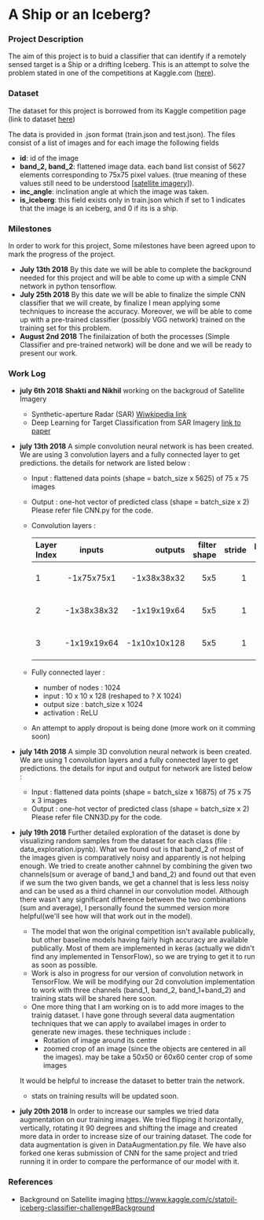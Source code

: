 # A Ship or an Iceberg?
### Project Description
The aim of this project is to buid a classifier that can identify if a remotely sensed target is a Ship or a drifting Iceberg. This is an attempt to solve the problem stated in one of the competitions at Kaggle.com ([here](https://www.kaggle.com/c/statoil-iceberg-classifier-challenge)).
### Dataset
The dataset for this project is borrowed from its Kaggle competition page (link to dataset [here](https://www.kaggle.com/c/statoil-iceberg-classifier-challenge/data))

The data is provided in .json format (train.json and test.json). The files consist of a list of images and for each image the following fields
* **id**: id of the image
* **band_2, band_2**: flattened image data. each band list consist of 5627 elements corresponding to 75x75 pixel values. (true meaning of these values still need to be understood [[satellite imagery](https://www.kaggle.com/c/statoil-iceberg-classifier-challenge#Background)]).
* **inc_angle**: inclination angle at which the image was taken.
* **is_iceberg**: this field exists only in train.json which if set to 1 indicates that the image is an iceberg, and 0 if its is a ship.

### Milestones
In order to work for this project, Some milestones have been agreed upon to mark the progress of the project.
- **July 13th 2018** By this date we will be able to complete the background needed for this project and will be able to come up with a simple CNN network in python tensorflow.
- **July 25th 2018** By this date we will be able to finalize the simple CNN classifier that we will create, by finalize I mean applying some techniques to increase the accuracy. Moreover, we will be able to come up with a pre-trained classifier (possibly VGG network) trained on the training set for this problem.
- **August 2nd 2018** The finilaization of both the processes (Simple Classifier and pre-trained network) will be done and we will be ready to present our work.

### Work Log
* **july 6th 2018** **Shakti and Nikhil** working on the backgroud of Satellite Imagery
  * Synthetic-aperture Radar (SAR) [Wiwkipedia link](https://en.wikipedia.org/wiki/Synthetic-aperture_radar)
  * Deep Learning for Target Classification from SAR Imagery [link to paper](https://arxiv.org/pdf/1708.07920.pdf)
  
* **july 13th 2018** A simple convolution neural network is has been created. We are using 3 convolution layers and a fully connected layer to get predictions. the details for network are listed below :
  * Input : flattened data points (shape = batch_size x 5625) of 75 x 75 images 
  * Output : one-hot vector of predicted class (shape = batch_size x 2) 
  Please refer file CNN.py for the code.
  * Convolution layers :

    | Layer Index |   inputs    |   outputs   | filter shape | stride | pooling-stride | activation | 
    | ----------- |:-----------:| -----------:| ------------:| ------:| --------------:| ----------:|
    |      1      | -1x75x75x1  | -1x38x38x32 |     5x5      |   1    | max pooling - 2|   ReLU     |
    |      2      | -1x38x38x32 | -1x19x19x64 |     5x5      |   1    | max pooling - 2|   ReLU     |
    |      3      | -1x19x19x64 | -1x10x10x128|     5x5      |   1    | max pooling - 2|   ReLU     |
  * Fully connected layer :
    * number of nodes : 1024
    * input : 10 x 10 x 128 (reshaped to ? X 1024)
    * output size : batch_size x 1024
    * activation : ReLU
  * An attempt to apply dropout is being done (more work on it comming soon)
* **july 14th 2018** A simple 3D convolution neural network is been created. We are using 1 convolution layers and a fully connected layer to get predictions. the details for input and output for network are listed below :
  * Input : flattened data points (shape = batch_size x 16875) of 75 x 75 x 3 images 
  * Output : one-hot vector of predicted class (shape = batch_size x 2) 
  Please refer file CNN3D.py for the code.
* **july 19th 2018** Further detailed exploration of the dataset is done by visualizing random samples from the dataset for each class (file : data_exploration.ipynb). What we found out is that band_2 of most of the images given is comparatively noisy and apparently is not helping enough. We tried to create another cahnnel by combining the given two channels(sum or average of band_1 and band_2) and found out that even if we sum the two given bands, we get a channel that is less less noisy and can be used as a third channel in our convolution model. Although there wasn't any significant difference between the two combinations (sum and average), I personally found the summed version more helpful(we'll see how will that work out in the model).
  * The model that won the original competition isn't available publically, but other baseline models having fairly high accuracy are available publically. Most of them are implemented in keras (actually we didn't find any implemented in TensorFlow), so we are trying to get it to run as soon as possible.
  * Work is also in progress for our version of convolution network in TensorFlow. We will be modifying our 2d convolution implementation to work with three channels (band_1, band_2, band_1+band_2) and training stats will be shared here soon.
  * One more thing that I am working on is to add more images to the trainig dataset. I have gone through several data augmentation techniques that we can apply to availabel images in order to generate new images. these techniques include :
     * Rotation of image around its centre
     * zoomed crop of an image (since the objects are centered in all the images). may be take a 50x50 or 60x60 center crop of some images
  
  It would be helpful to increase the dataset to better train the network.
  * stats on training results will be updated soon.

* **july 20th 2018** In order to increase our samples we tried data augmentation on our training images. We tried flipping it horizontally, vertically, rotating it 90 degrees and shifting the image and created more data in order to increase size of our training dataset. The code for data augmentation is given in DataAugmentation.py file. We have also forked one keras submission of CNN for the same project and tried running it in order to compare the performance of our model with it. 
### References
- Background on Satellite imaging https://www.kaggle.com/c/statoil-iceberg-classifier-challenge#Background
